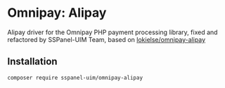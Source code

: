 # Omnipay: Alipay

Alipay driver for the Omnipay PHP payment processing library, fixed and refactored by SSPanel-UIM Team, 
based on [lokielse/omnipay-alipay](https://github.com/lokielse/omnipay-alipay)

## Installation

```
composer require sspanel-uim/omnipay-alipay
```

